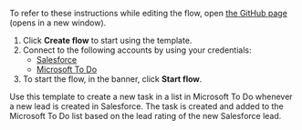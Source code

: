 To refer to these instructions while editing the flow, open [the GitHub page](https://github.com/ot4i/app-connect-templates/tree/main/resources/markdown/Create%20a%20task%20in%20a%20list%20in%20Microsoft%20To%20Do%20when%20a%20lead%20is%20created%20in%20Salesforce_instructions.md) (opens in a new window).

1. Click **Create flow** to start using the template.
2. Connect to the following accounts by using your credentials:
   - [Salesforce](https://www.ibm.com/docs/en/app-connect/containers_cd?topic=apps-salesforce)
   - [Microsoft To Do](https://www.ibm.com/docs/en/app-connect/containers_cd?topic=apps-microsoft-to-do)
3. To start the flow, in the banner, click **Start flow**.

Use this template to create a new task in a list in Microsoft To Do whenever a new lead is created in Salesforce. The task is created and added to the Microsoft To Do list based on the lead rating of the new Salesforce lead.





